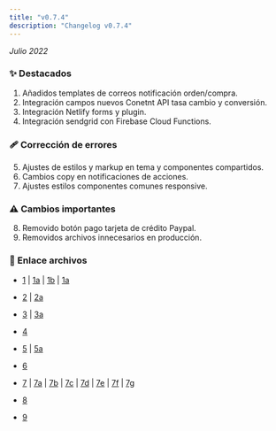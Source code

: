 ```yaml
---
title: "v0.7.4"
description: "Changelog v0.7.4"
---
```


_Julio 2022_

### ✨ Destacados

1. Añadidos templates de correos notificación orden/compra.
2. Integración campos nuevos Conetnt API tasa cambio y conversión.
3. Integración Netlify forms y plugin.
4. Integración sendgrid con Firebase Cloud Functions.

### 🩹 Corrección de errores

5. Ajustes de estilos y markup en tema y componentes compartidos.
6. Cambios copy en notificaciones de acciones.
7. Ajustes estilos componentes comunes responsive.

### ⚠️ Cambios importantes

8. Removido botón pago tarjeta de crédito Paypal.
9. Removidos archivos innecesarios en producción.

### 🔗 Enlace archivos

- [1](https://github.com/Novanet-Studio/farine-fe/commit/181effd90f3c712583b271d3a6cb6993fdb1b45d) | [1a](https://github.com/Novanet-Studio/farine-fe/commit/fe46d440a7aa59f9fa215fa2f42323bcc2a9ff63) | [1b](https://github.com/Novanet-Studio/farine-fe/commit/f0e23847ab4f67d0616ef31dc42be1b2e18d3520) | [1a](https://github.com/Novanet-Studio/farine-fe/commit/d7cc367e8c9616c1f78fe5d4e2d435f61d88b226)

- [2](https://github.com/Novanet-Studio/farine-fe/commit/dd8e596c3b27ce20b801d91fa0f988cf10555145) | [2a](https://github.com/Novanet-Studio/farine-fe/commit/dd8e596c3b27ce20b801d91fa0f988cf10555145)

- [3](https://github.com/Novanet-Studio/farine-fe/commit/c0677472988af06b1082c804784651ac90866fb8) | [3a](https://github.com/Novanet-Studio/farine-fe/commit/25bc38d6286f952c18ce78b7ac41db648219e095)

- [4](https://github.com/Novanet-Studio/farine-fe/commit/7e6f43ff824dc7e8be1654b4e3c574ef570b1944)

- [5](https://github.com/Novanet-Studio/farine-fe/commit/e19f7d2a9b629bcec0d61323fdaffee9fccc5c0a) | [5a](https://github.com/Novanet-Studio/farine-fe/commit/aa00722d62e7894c91dedd2f95b12647a1b3b557)

- [6](https://github.com/Novanet-Studio/farine-fe/commit/9f944b9d78bfa2fc64f1ad99ccd310d56fd0cd5f)

- [7](https://github.com/Novanet-Studio/farine-fe/commit/0c3d69a2cb9b8ca68e32a786c8b2b18f55da4fd4) | [7a](https://github.com/Novanet-Studio/farine-fe/commit/3f016a3aff73d1726f5cc3d284b58b64071b00c3) | [7b](https://github.com/Novanet-Studio/farine-fe/commit/a88974a07c31ecda54b9c0c05ea6121b8038baf2) | [7c](https://github.com/Novanet-Studio/farine-fe/commit/d30db35aa366f57758cc6e595157fc80fa9d328e) | [7d](https://github.com/Novanet-Studio/farine-fe/commit/46c2afc92c409c8f38a821103b9ed29424848aff) | [7e](https://github.com/Novanet-Studio/farine-fe/commit/ebefc248a598b63ad77d5e92017840936dec453f) | [7f](https://github.com/Novanet-Studio/farine-fe/commit/50636cbfefa0bfc8fbb6bc836ddb09021c2b71fc) | [7g](https://github.com/Novanet-Studio/farine-fe/commit/0a70563f14de518538acff817a4c086e6f9febff)

- [8](https://github.com/Novanet-Studio/farine-fe/commit/3897ba172b21ab4c3a306a6e58a326bae7723b95)

- [9](https://github.com/Novanet-Studio/farine-fe/commit/9daa1b6462fe57bb4bac639e20c0da89e21fa0a6)
